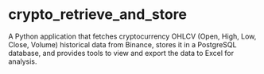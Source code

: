 # crypto_retrieve_and_store
A Python application that fetches cryptocurrency OHLCV (Open, High, Low, Close, Volume) historical data from Binance, stores it in a PostgreSQL database, and provides tools to view and export the data to Excel for analysis.
